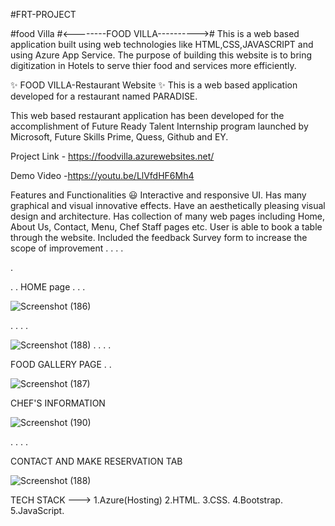 #FRT-PROJECT

#food Villa
#<--------FOOD VILLA---------->#
This is a web based application built using web technologies like HTML,CSS,JAVASCRIPT and using Azure App Service.
The purpose of building this website is to bring digitization in Hotels to serve thier food and services more efficiently.

✨ FOOD VILLA-Restaurant Website ✨
This is a web based application developed for a restaurant named PARADISE.

This web based restaurant application has been developed for the accomplishment of Future Ready Talent Internship program launched by Microsoft, Future Skills Prime, Quess, Github and EY.


Project Link - https://foodvilla.azurewebsites.net/

Demo Video -https://youtu.be/LlVfdHF6Mh4

Features and Functionalities 😃
Interactive and responsive UI.
Has many graphical and visual innovative effects.
Have an aesthetically pleasing visual design and architecture.
Has collection of many web pages including Home, About Us, Contact, Menu, Chef Staff pages etc.
User is able to book a table through the website.
Included the feedback Survey form to increase the scope of improvement
.
.
.
.


.

.
.
HOME page
.
.
.

![Screenshot (186)](https://user-images.githubusercontent.com/66003194/199092081-ab6cf6e0-e9fe-4785-bd60-0a7e086f0188.png)


.
.
.
.


![Screenshot (188)](https://user-images.githubusercontent.com/66003194/199091718-956583c5-3c33-4304-a165-4846a9fc76bc.png)
.
.
.
.


FOOD GALLERY PAGE
.
.



![Screenshot (187)](https://user-images.githubusercontent.com/66003194/199091877-41b0a8c6-60a9-42d3-8a2e-376d48816ecf.png)



CHEF'S INFORMATION




![Screenshot (190)](https://user-images.githubusercontent.com/66003194/199235163-bb7bb65b-02f2-4e36-8e30-ee7963dd040b.png)

.
.
.
.





CONTACT AND MAKE RESERVATION TAB




![Screenshot (188)](https://user-images.githubusercontent.com/66003194/199091987-4c736a8c-53be-41e3-b0f7-67033619a5fb.png)





TECH STACK --->
1.Azure(Hosting)
2.HTML.
3.CSS.
4.Bootstrap.
5.JavaScript.
